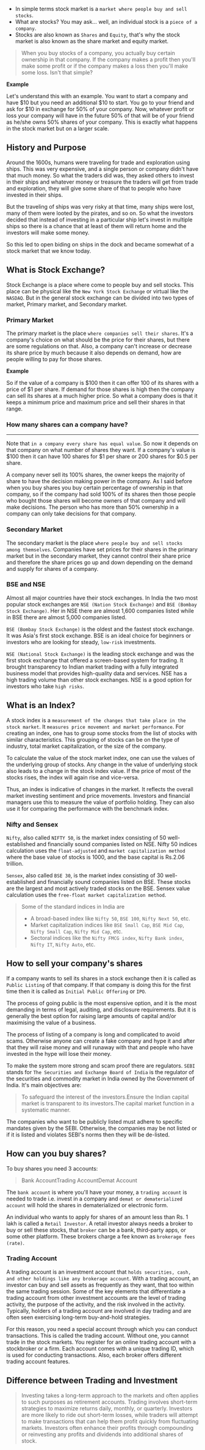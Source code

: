 - In simple terms stock market is a `market where people buy and sell stocks`.
- What are stocks? You may ask… well, an individual stock is a `piece of a company`.
- Stocks are also known as `Shares` and `Equity`, that's why the stock market is also known as the share market and equity market.

> When you buy stocks of a company, you actually buy certain ownership in that company. If the company makes a profit then you'll make some profit or if the company makes a loss then you'll make some loss. Isn't that simple?

**Example**

Let's understand this with an example. You want to start a company and have $10 but you need an additional $10 to start. You go to your friend and ask for $10 in exchange for 50% of your company. Now, whatever profit or loss your company will have in the future 50% of that will be of your friend as he/she owns 50% shares of your company. This is exactly what happens in the stock market but on a larger scale.

## History and Purpose

Around the 1600s, humans were traveling for trade and exploration using ships. This was very expensive, and a single person or company didn't have that much money. So what the traders did was, they asked others to invest in their ships and whatever money or treasure the traders will get from trade and exploration, they will give some share of that to people who have invested in their ships.

But the traveling of ships was very risky at that time, many ships were lost, many of them were looted by the pirates, and so on. So what the investors decided that instead of investing in a particular ship let's invest in multiple ships so there is a chance that at least of them will return home and the investors will make some money.

So this led to open biding on ships in the dock and became somewhat of a stock market that we know today.

## What is Stock Exchange?

Stock Exchange is a place where come to people buy and sell stocks. This place can be physical like the `New York Stock Exchange` or virtual like the `NASDAQ`. But in the general stock exchange can be divided into two types of market, Primary market, and Secondary market.

### Primary Market

The primary market is the place `where companies sell their shares`. It's a company's choice on what should be the price for their shares, but there are some regulations on that. Also, a company can't increase or decrease its share price by much because it also depends on demand, how are people willing to pay for those shares.

**Example**

So if the value of a company is $100 then it can offer 100 of its shares with a price of $1 per share. If demand for those shares is high then the company can sell its shares at a much higher price. So what a company does is that it keeps a minimum price and maximum price and sell their shares in that range.

### How many shares can a company have?

---

Note that `in a company every share has equal value`. So now it depends on that company on what number of shares they want. If a company's value is $100 then it can have 100 shares for $1 per share or 200 shares for $0.5 per share.

A company never sell its 100% shares, the owner keeps the majority of share to have the decision making power in the company. As I said before when you buy shares you buy certain percentage of ownership in that company, so if the company had sold 100% of its shares then those people who bought those shares will become owners of that company and will make decisions. The person who has more than 50% ownership in a company can only take decisions for that company.

### Secondary Market

The secondary market is the place `where people buy and sell stocks among themselves`. Companies have set prices for their shares in the primary market but in the secondary market, they cannot control their share price and therefore the share prices go up and down depending on the demand and supply for shares of a company.

### BSE and NSE

Almost all major countries have their stock exchanges. In India the two most popular stock exchanges are `NSE (Nation Stock Exchange)` and `BSE (Bombay Stock Exchange)`. Her in NSE there are almost 1,600 companies listed while in BSE there are almost 5,000 companies listed.

`BSE (Bombay Stock Exchange)` is the oldest and the fastest stock exchange. It was Asia's first stock exchange. BSE is an ideal choice for beginners or investors who are looking for steady, `low-risk` investments.

`NSE (National Stock Exchange)` is the leading stock exchange and was the first stock exchange that offered a screen-based system for trading. It brought transparency to Indian market trading with a fully integrated business model that provides high-quality data and services. NSE has a high trading volume than other stock exchanges. NSE is a good option for investors who take `high risks`.

## What is an Index?

A stock index is a `measurement of the changes that take place in the stock market`. It `measures price movement and market performance`. For creating an index, one has to group some stocks from the list of stocks with similar characteristics. This grouping of stocks can be on the type of industry, total market capitalization, or the size of the company.

To calculate the value of the stock market index, one can use the values of the underlying group of stocks. Any change in the value of underlying stock also leads to a change in the stock index value. If the price of most of the stocks rises, the index will again rise and vice-versa.

Thus, an index is indicative of changes in the market. It reflects the overall market investing sentiment and price movements. Investors and financial managers use this to measure the value of portfolio holding. They can also use it for comparing the performance with the benchmark index.

### Nifty and Sensex

`Nifty`, also called `NIFTY 50`, is the market index consisting of 50 well-established and financially sound companies listed on NSE. Nifty 50 indices calculation uses the `float-adjusted` and `market capitalization method` where the base value of stocks is 1000, and the base capital is Rs.2.06 trillion.

`Sensex`, also called `BSE 30`, is the market index consisting of 30 well-established and financially sound companies listed on BSE. These stocks are the largest and most actively traded stocks on the BSE. Sensex value calculation uses the `free-float market capitalization method`.

> Some of the standard indices in India are
>
> - A broad-based index like `Nifty 50`, `BSE 100`, `Nifty Next 50`, etc.
> - Market capitalization indices like `BSE Small Cap`, `BSE Mid Cap`, `Nifty Small Cap`, `Nifty Mid Cap`, etc.
> - Sectoral indices like the `Nifty FMCG index`, `Nifty Bank index`, `Nifty IT`, `Nifty Auto`, etc.

## How to sell your company's shares

If a company wants to sell its shares in a stock exchange then it is called as `Public Listing` of that company. If that company is doing this for the first time then it is called as `Initial Public Offering` or `IPO`.

The process of going public is the most expensive option, and it is the most demanding in terms of legal, auditing, and disclosure requirements. But it is generally the best option for raising large amounts of capital and/or maximising the value of a business.

The process of listing of a company is long and complicated to avoid scams. Otherwise anyone can create a fake company and hype it and after that they will raise money and will runaway with that and people who have invested in the hype will lose their money.

To make the system more strong and scam proof there are regulators. `SEBI` stands for `The Securities and Exchange Board of India` is the regulator of the securities and commodity market in India owned by the Government of India. It's main objectives are:

> To safeguard the interest of the investors.Ensure the Indian capital market is transparent to its investors.The capital market function in a systematic manner.

The companies who want to be publicly listed must adhere to specific mandates given by the SEBI. Otherwise, the companies may be not listed or if it is listed and violates SEBI's norms then they will be de-listed.

## How can you buy shares?

To buy shares you need 3 accounts:

> Bank AccountTrading AccountDemat Account

The `bank account` is where you'll have your money, a `trading account` is needed to trade i.e. invest in a company and `demat or dematerialized account` will hold the shares in dematerialized or electronic form.

An individual who wants to apply for shares of an amount less than Rs. 1 lakh is called a `Retail Investor`. A retail investor always needs a broker to buy or sell these stocks, that `broker` can be a bank, third-party apps, or some other platform. These brokers charge a fee known as `brokerage fees (rate)`.

### Trading Account

A trading account is an investment account that `holds securities, cash, and other holdings like any brokerage account`. With a trading account, an investor can buy and sell assets as frequently as they want, that too within the same trading session. Some of the key elements that differentiate a trading account from other investment accounts are the level of trading activity, the purpose of the activity, and the risk involved in the activity. Typically, holders of a trading account are involved in day trading and are often seen exercising long-term buy-and-hold strategies.

For this reason, you need a special account through which you can conduct transactions. This is called the trading account. Without one, you cannot trade in the stock markets. You register for an online trading account with a stockbroker or a firm. Each account comes with a unique trading ID, which is used for conducting transactions. Also, each broker offers different trading account features.

## Difference between Trading and Investment

> Investing takes a long-term approach to the markets and often applies to such purposes as retirement accounts. Trading involves short-term strategies to maximize returns daily, monthly, or quarterly. Investors are more likely to ride out short-term losses, while traders will attempt to make transactions that can help them profit quickly from fluctuating markets. Investors often enhance their profits through compounding or reinvesting any profits and dividends into additional shares of stock.
